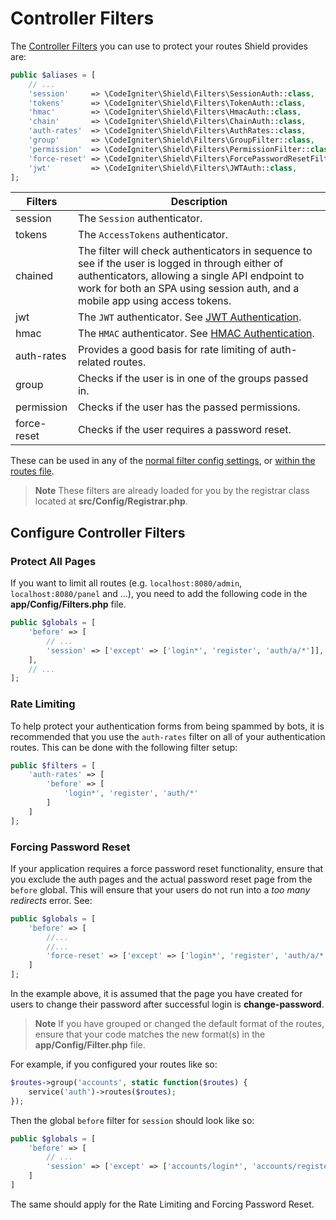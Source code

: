 # Controller Filters

The [Controller Filters](https://codeigniter.com/user_guide/incoming/filters.html) you can use to protect your routes Shield provides are:

```php
public $aliases = [
    // ...
    'session'     => \CodeIgniter\Shield\Filters\SessionAuth::class,
    'tokens'      => \CodeIgniter\Shield\Filters\TokenAuth::class,
    'hmac'        => \CodeIgniter\Shield\Filters\HmacAuth::class,
    'chain'       => \CodeIgniter\Shield\Filters\ChainAuth::class,
    'auth-rates'  => \CodeIgniter\Shield\Filters\AuthRates::class,
    'group'       => \CodeIgniter\Shield\Filters\GroupFilter::class,
    'permission'  => \CodeIgniter\Shield\Filters\PermissionFilter::class,
    'force-reset' => \CodeIgniter\Shield\Filters\ForcePasswordResetFilter::class,
    'jwt'         => \CodeIgniter\Shield\Filters\JWTAuth::class,
];
```

| Filters     | Description                                                                                                                                                                                                                         |
|-------------|-------------------------------------------------------------------------------------------------------------------------------------------------------------------------------------------------------------------------------------|
| session     | The `Session` authenticator.                                                                                                                                                                                                        |
| tokens      | The `AccessTokens` authenticator.                                                                                                                                                                                                   |
| chained     | The filter will check authenticators in sequence to see if the user is logged in through either of authenticators, allowing a single API endpoint to work for both an SPA using session auth, and a mobile app using access tokens. |
| jwt         | The `JWT` authenticator. See [JWT Authentication](../addons/jwt.md).                                                                                                                                                                |
| hmac        | The `HMAC` authenticator. See [HMAC Authentication](../guides/api_hmac_keys.md).                                                                                                                                                    |
| auth-rates  | Provides a good basis for rate limiting of auth-related routes.                                                                                                                                                                     |
| group       | Checks if the user is in one of the groups passed in.                                                                                                                                                                               |
| permission  | Checks if the user has the passed permissions.                                                                                                                                                                                      |
| force-reset | Checks if the user requires a password reset.                                                                                                                                                                                       |

These can be used in any of the [normal filter config settings](https://codeigniter.com/user_guide/incoming/filters.html#globals), or [within the routes file](https://codeigniter.com/user_guide/incoming/routing.html#applying-filters).

> **Note**
> These filters are already loaded for you by the registrar class located at **src/Config/Registrar.php**.

## Configure Controller Filters

### Protect All Pages

If you want to limit all routes (e.g. `localhost:8080/admin`, `localhost:8080/panel` and ...), you need to add the following code in the **app/Config/Filters.php** file.

```php
public $globals = [
    'before' => [
        // ...
        'session' => ['except' => ['login*', 'register', 'auth/a/*']],
    ],
    // ...
];
```

### Rate Limiting

To help protect your authentication forms from being spammed by bots, it is recommended that you use
the `auth-rates` filter on all of your authentication routes. This can be done with the following
filter setup:

```php
public $filters = [
    'auth-rates' => [
        'before' => [
            'login*', 'register', 'auth/*'
        ]
    ]
];
```

### Forcing Password Reset

If your application requires a force password reset functionality, ensure that you exclude the auth pages and the actual password reset page from the `before` global. This will ensure that your users do not run into a *too many redirects* error. See:

```php
public $globals = [
    'before' => [
        //...
        //...
        'force-reset' => ['except' => ['login*', 'register', 'auth/a/*', 'change-password', 'logout']]
    ]
];
```
In the example above, it is assumed that the page you have created for users to change their password after successful login is **change-password**.

> **Note**
> If you have grouped or changed the default format of the routes, ensure that your code matches the new format(s) in the **app/Config/Filter.php** file.

For example, if you configured your routes like so:

```php
$routes->group('accounts', static function($routes) {
    service('auth')->routes($routes);
});
```

Then the global `before` filter for `session` should look like so:

```php
public $globals = [
    'before' => [
        // ...
        'session' => ['except' => ['accounts/login*', 'accounts/register', 'accounts/auth/a/*']]
    ]
]
```

The same should apply for the Rate Limiting and Forcing Password Reset.
